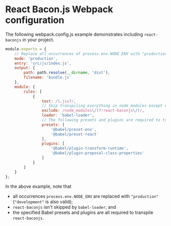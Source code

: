 # React Bacon.js Webpack configuration

The following webpack.config.js example demonstrates including `react-baconjs`
in your project.

```js
module.exports = {
    // Replace all occurrences of process.env.NODE_ENV with "production" via DefinePlugin.
    mode: 'production',
    entry: 'src/js/index.js',
    output: {
        path: path.resolve(__dirname, 'dist'),
        filename: 'bundle.js'
    },
    module: {
        rules: [
            {
                test: /\.jsx?/,
                // Skip transpiling everything in node_modules except react-baconjs.
                exclude: /node_modules\/(?!react-baconjs\/)/,
                loader: 'babel-loader',
                // The following presets and plugins are required to transpile react-baconjs.
                presets: [
                    '@babel/preset-env',
                    '@babel/preset-react'
                ],
                plugins: [
                    '@babel/plugin-transform-runtime',
                    '@babel/plugin-proposal-class-properties'
                ]
            }
        ]
    }
};
```

In the above example, note that

* all occurrences `process.env.NODE_ENV` are replaced with `"production"` (`"development"` is also valid);
* `react-baconjs` isn't skipped by `babel-loader`; and
*  the specified Babel presets and plugins are all required to transpile `react-baconjs`.
